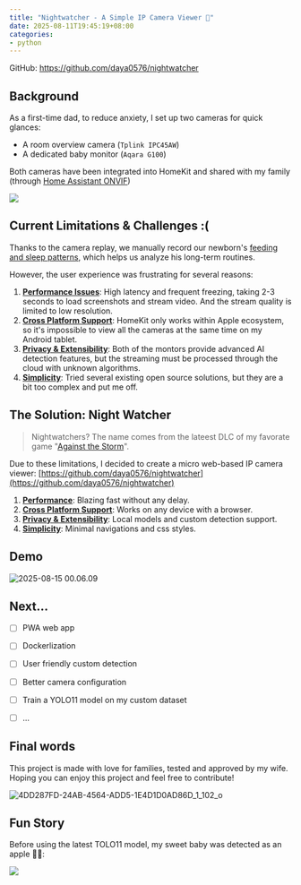 ```yaml
---
title: "Nightwatcher - A Simple IP Camera Viewer 🦇"
date: 2025-08-11T19:45:19+08:00
categories:
- python
---
```


GitHub: https://github.com/daya0576/nightwatcher

## Background

As a first-time dad, to reduce anxiety, I set up two cameras for quick glances:
- A room overview camera (`Tplink IPC45AW`)
- A dedicated baby monitor (`Aqara G100`)

Both cameras have been integrated into HomeKit and shared with my family (through [Home Assistant ONVIF](https://www.home-assistant.io/integrations/onvif/))

![](/images/blog/global/17549158473402.jpg)

## Current Limitations & Challenges :(

Thanks to the camera replay, we manually record our newborn's [feeding and sleep patterns](https://changchen.me/blog/20250727/paipai_two_months_old/#full-time-parent), which helps us analyze his long-term routines. 

However, the user experience was frustrating for several reasons:

1. <u>**Performance Issues**</u>: High latency and frequent freezing, taking 2-3 seconds to load screenshots and stream video. And the stream quality is limited to low resolution.
2. <u>**Cross Platform Support**</u>: HomeKit only works within Apple ecosystem, so it's impossible to view all the cameras at the same time on my Android tablet.
3. <u>**Privacy & Extensibility**</u>: Both of the montors provide advanced AI detection features, but the streaming must be processed through the cloud with unknown algorithms.
4. <u>**Simplicity**</u>: Tried several existing open source solutions, but they are a bit too complex and put me off.


## The Solution: Night Watcher

> Nightwatchers? The name comes from the lateest DLC of my favorate game "[Against the Storm](https://store.steampowered.com/app/3725110/Against_the_Storm__Nightwatchers/)".

Due to these limitations, I decided to create a micro web-based IP camera viewer: [https://github.com/daya0576/nightwatcher](https://github.com/daya0576/nightwatcher)

1. <u>**Performance**</u>: Blazing fast without any delay.
2. <u>**Cross Platform Support**</u>: Works on any device with a browser.
3. <u>**Privacy & Extensibility**</u>: Local models and custom detection support.
4. <u>**Simplicity**</u>: Minimal navigations and css styles.


## Demo
![2025-08-15 00.06.09](/images/blog/global/2025-08-15%2000.06.09.gif)


## Next...

- [ ] PWA web app
- [ ] Dockerlization
- [ ] User friendly custom detection
- [ ] Better camera configuration
- [ ] Train a YOLO11 model on my custom dataset 
- [ ] ...


## Final words

This project is made with love for families, tested and approved by my wife. Hoping you can enjoy this project and feel free to contribute!

![4DD287FD-24AB-4564-ADD5-1E4D1D0AD86D_1_102_o](/images/blog/global/4DD287FD-24AB-4564-ADD5-1E4D1D0AD86D_1_102_o.jpeg)


## Fun Story
Before using the latest TOLO11 model, my sweet baby was detected as an apple 🍎😄:

![](/images/blog/global/17551866233785.jpg)

